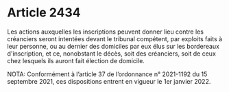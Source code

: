 # Article 2434

Les actions auxquelles les inscriptions peuvent donner lieu contre les créanciers seront intentées devant le tribunal compétent, par exploits faits à leur personne, ou au dernier des domiciles par eux élus sur les bordereaux d'inscription, et ce, nonobstant le décès, soit des créanciers, soit de ceux chez lesquels ils auront fait élection de domicile.

NOTA:
Conformément à l’article 37 de l’ordonnance n° 2021-1192 du 15 septembre 2021, ces dispositions entrent en vigueur le 1er janvier 2022.
